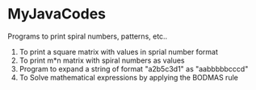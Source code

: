 # MyJavaCodes
Programs to print spiral numbers, patterns, etc..
1) To print a square matrix with values in sprial number format
2) To print m*n matrix with spiral numbers as values
3) Program to expand a string of format "a2b5c3d1" as "aabbbbbcccd"
4) To Solve mathematical expressions by applying the BODMAS rule
 

